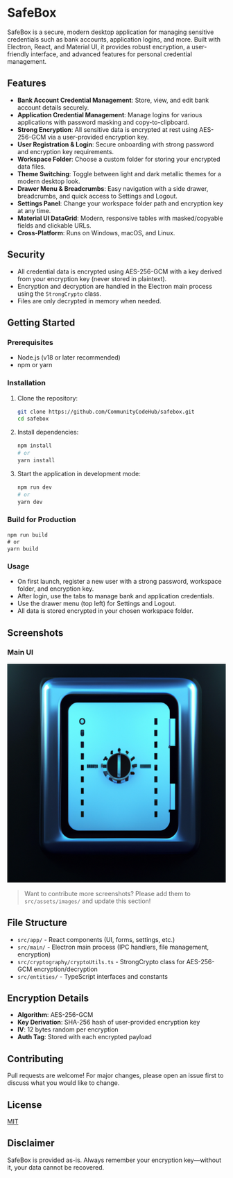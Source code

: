 # SafeBox

SafeBox is a secure, modern desktop application for managing sensitive credentials such as bank accounts, application logins, and more. Built with Electron, React, and Material UI, it provides robust encryption, a user-friendly interface, and advanced features for personal credential management.

## Features

- **Bank Account Credential Management**: Store, view, and edit bank account details securely.
- **Application Credential Management**: Manage logins for various applications with password masking and copy-to-clipboard.
- **Strong Encryption**: All sensitive data is encrypted at rest using AES-256-GCM via a user-provided encryption key.
- **User Registration & Login**: Secure onboarding with strong password and encryption key requirements.
- **Workspace Folder**: Choose a custom folder for storing your encrypted data files.
- **Theme Switching**: Toggle between light and dark metallic themes for a modern desktop look.
- **Drawer Menu & Breadcrumbs**: Easy navigation with a side drawer, breadcrumbs, and quick access to Settings and Logout.
- **Settings Panel**: Change your workspace folder path and encryption key at any time.
- **Material UI DataGrid**: Modern, responsive tables with masked/copyable fields and clickable URLs.
- **Cross-Platform**: Runs on Windows, macOS, and Linux.

## Security
- All credential data is encrypted using AES-256-GCM with a key derived from your encryption key (never stored in plaintext).
- Encryption and decryption are handled in the Electron main process using the `StrongCrypto` class.
- Files are only decrypted in memory when needed.

## Getting Started

### Prerequisites
- Node.js (v18 or later recommended)
- npm or yarn

### Installation
1. Clone the repository:
	```sh
	git clone https://github.com/CommunityCodeHub/safebox.git
	cd safebox
	```
2. Install dependencies:
	```sh
	npm install
	# or
	yarn install
	```
3. Start the application in development mode:
	```sh
	npm run dev
	# or
	yarn dev
	```

### Build for Production
```
npm run build
# or
yarn build
```


### Usage
- On first launch, register a new user with a strong password, workspace folder, and encryption key.
- After login, use the tabs to manage bank and application credentials.
- Use the drawer menu (top left) for Settings and Logout.
- All data is stored encrypted in your chosen workspace folder.

## Screenshots

### Main UI
![SafeBox Main UI](src/assets/images/SafeBox.png)

> Want to contribute more screenshots? Please add them to `src/assets/images/` and update this section!

## File Structure
- `src/app/` - React components (UI, forms, settings, etc.)
- `src/main/` - Electron main process (IPC handlers, file management, encryption)
- `src/cryptography/cryptoUtils.ts` - StrongCrypto class for AES-256-GCM encryption/decryption
- `src/entities/` - TypeScript interfaces and constants

## Encryption Details
- **Algorithm**: AES-256-GCM
- **Key Derivation**: SHA-256 hash of user-provided encryption key
- **IV**: 12 bytes random per encryption
- **Auth Tag**: Stored with each encrypted payload

## Contributing
Pull requests are welcome! For major changes, please open an issue first to discuss what you would like to change.

## License
[MIT](LICENSE)

## Disclaimer
SafeBox is provided as-is. Always remember your encryption key—without it, your data cannot be recovered.
